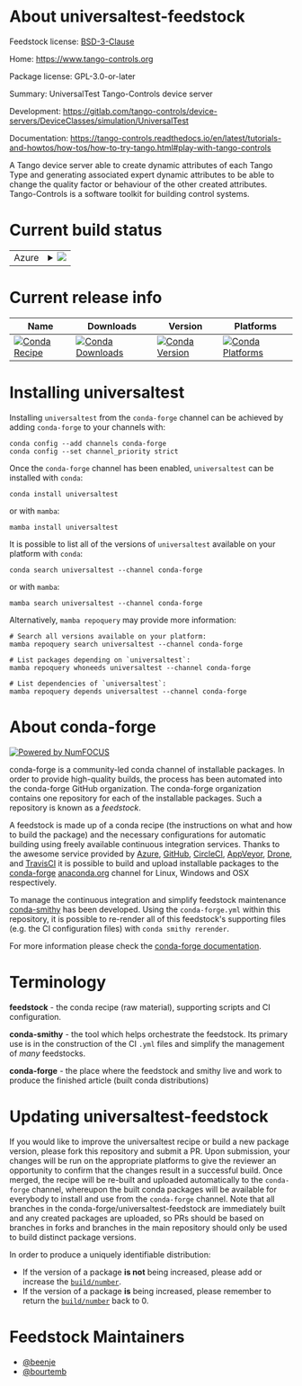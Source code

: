 About universaltest-feedstock
=============================

Feedstock license: [BSD-3-Clause](https://github.com/conda-forge/universaltest-feedstock/blob/main/LICENSE.txt)

Home: https://www.tango-controls.org

Package license: GPL-3.0-or-later

Summary: UniversalTest Tango-Controls device server

Development: https://gitlab.com/tango-controls/device-servers/DeviceClasses/simulation/UniversalTest

Documentation: https://tango-controls.readthedocs.io/en/latest/tutorials-and-howtos/how-tos/how-to-try-tango.html#play-with-tango-controls

A Tango device server able to create dynamic attributes of each Tango Type
and generating associated expert dynamic attributes to be able to change
the quality factor or behaviour of the other created attributes.
Tango-Controls is a software toolkit for building control systems.


Current build status
====================


<table>
    
  <tr>
    <td>Azure</td>
    <td>
      <details>
        <summary>
          <a href="https://dev.azure.com/conda-forge/feedstock-builds/_build/latest?definitionId=21548&branchName=main">
            <img src="https://dev.azure.com/conda-forge/feedstock-builds/_apis/build/status/universaltest-feedstock?branchName=main">
          </a>
        </summary>
        <table>
          <thead><tr><th>Variant</th><th>Status</th></tr></thead>
          <tbody><tr>
              <td>linux_64_cpptango9.3</td>
              <td>
                <a href="https://dev.azure.com/conda-forge/feedstock-builds/_build/latest?definitionId=21548&branchName=main">
                  <img src="https://dev.azure.com/conda-forge/feedstock-builds/_apis/build/status/universaltest-feedstock?branchName=main&jobName=linux&configuration=linux%20linux_64_cpptango9.3" alt="variant">
                </a>
              </td>
            </tr><tr>
              <td>linux_64_cpptango9.4</td>
              <td>
                <a href="https://dev.azure.com/conda-forge/feedstock-builds/_build/latest?definitionId=21548&branchName=main">
                  <img src="https://dev.azure.com/conda-forge/feedstock-builds/_apis/build/status/universaltest-feedstock?branchName=main&jobName=linux&configuration=linux%20linux_64_cpptango9.4" alt="variant">
                </a>
              </td>
            </tr><tr>
              <td>linux_64_cpptango9.5</td>
              <td>
                <a href="https://dev.azure.com/conda-forge/feedstock-builds/_build/latest?definitionId=21548&branchName=main">
                  <img src="https://dev.azure.com/conda-forge/feedstock-builds/_apis/build/status/universaltest-feedstock?branchName=main&jobName=linux&configuration=linux%20linux_64_cpptango9.5" alt="variant">
                </a>
              </td>
            </tr><tr>
              <td>osx_64_cpptango9.4</td>
              <td>
                <a href="https://dev.azure.com/conda-forge/feedstock-builds/_build/latest?definitionId=21548&branchName=main">
                  <img src="https://dev.azure.com/conda-forge/feedstock-builds/_apis/build/status/universaltest-feedstock?branchName=main&jobName=osx&configuration=osx%20osx_64_cpptango9.4" alt="variant">
                </a>
              </td>
            </tr><tr>
              <td>osx_64_cpptango9.5</td>
              <td>
                <a href="https://dev.azure.com/conda-forge/feedstock-builds/_build/latest?definitionId=21548&branchName=main">
                  <img src="https://dev.azure.com/conda-forge/feedstock-builds/_apis/build/status/universaltest-feedstock?branchName=main&jobName=osx&configuration=osx%20osx_64_cpptango9.5" alt="variant">
                </a>
              </td>
            </tr><tr>
              <td>win_64_cpptango9.4</td>
              <td>
                <a href="https://dev.azure.com/conda-forge/feedstock-builds/_build/latest?definitionId=21548&branchName=main">
                  <img src="https://dev.azure.com/conda-forge/feedstock-builds/_apis/build/status/universaltest-feedstock?branchName=main&jobName=win&configuration=win%20win_64_cpptango9.4" alt="variant">
                </a>
              </td>
            </tr><tr>
              <td>win_64_cpptango9.5</td>
              <td>
                <a href="https://dev.azure.com/conda-forge/feedstock-builds/_build/latest?definitionId=21548&branchName=main">
                  <img src="https://dev.azure.com/conda-forge/feedstock-builds/_apis/build/status/universaltest-feedstock?branchName=main&jobName=win&configuration=win%20win_64_cpptango9.5" alt="variant">
                </a>
              </td>
            </tr>
          </tbody>
        </table>
      </details>
    </td>
  </tr>
</table>

Current release info
====================

| Name | Downloads | Version | Platforms |
| --- | --- | --- | --- |
| [![Conda Recipe](https://img.shields.io/badge/recipe-universaltest-green.svg)](https://anaconda.org/conda-forge/universaltest) | [![Conda Downloads](https://img.shields.io/conda/dn/conda-forge/universaltest.svg)](https://anaconda.org/conda-forge/universaltest) | [![Conda Version](https://img.shields.io/conda/vn/conda-forge/universaltest.svg)](https://anaconda.org/conda-forge/universaltest) | [![Conda Platforms](https://img.shields.io/conda/pn/conda-forge/universaltest.svg)](https://anaconda.org/conda-forge/universaltest) |

Installing universaltest
========================

Installing `universaltest` from the `conda-forge` channel can be achieved by adding `conda-forge` to your channels with:

```
conda config --add channels conda-forge
conda config --set channel_priority strict
```

Once the `conda-forge` channel has been enabled, `universaltest` can be installed with `conda`:

```
conda install universaltest
```

or with `mamba`:

```
mamba install universaltest
```

It is possible to list all of the versions of `universaltest` available on your platform with `conda`:

```
conda search universaltest --channel conda-forge
```

or with `mamba`:

```
mamba search universaltest --channel conda-forge
```

Alternatively, `mamba repoquery` may provide more information:

```
# Search all versions available on your platform:
mamba repoquery search universaltest --channel conda-forge

# List packages depending on `universaltest`:
mamba repoquery whoneeds universaltest --channel conda-forge

# List dependencies of `universaltest`:
mamba repoquery depends universaltest --channel conda-forge
```


About conda-forge
=================

[![Powered by
NumFOCUS](https://img.shields.io/badge/powered%20by-NumFOCUS-orange.svg?style=flat&colorA=E1523D&colorB=007D8A)](https://numfocus.org)

conda-forge is a community-led conda channel of installable packages.
In order to provide high-quality builds, the process has been automated into the
conda-forge GitHub organization. The conda-forge organization contains one repository
for each of the installable packages. Such a repository is known as a *feedstock*.

A feedstock is made up of a conda recipe (the instructions on what and how to build
the package) and the necessary configurations for automatic building using freely
available continuous integration services. Thanks to the awesome service provided by
[Azure](https://azure.microsoft.com/en-us/services/devops/), [GitHub](https://github.com/),
[CircleCI](https://circleci.com/), [AppVeyor](https://www.appveyor.com/),
[Drone](https://cloud.drone.io/welcome), and [TravisCI](https://travis-ci.com/)
it is possible to build and upload installable packages to the
[conda-forge](https://anaconda.org/conda-forge) [anaconda.org](https://anaconda.org/)
channel for Linux, Windows and OSX respectively.

To manage the continuous integration and simplify feedstock maintenance
[conda-smithy](https://github.com/conda-forge/conda-smithy) has been developed.
Using the ``conda-forge.yml`` within this repository, it is possible to re-render all of
this feedstock's supporting files (e.g. the CI configuration files) with ``conda smithy rerender``.

For more information please check the [conda-forge documentation](https://conda-forge.org/docs/).

Terminology
===========

**feedstock** - the conda recipe (raw material), supporting scripts and CI configuration.

**conda-smithy** - the tool which helps orchestrate the feedstock.
                   Its primary use is in the construction of the CI ``.yml`` files
                   and simplify the management of *many* feedstocks.

**conda-forge** - the place where the feedstock and smithy live and work to
                  produce the finished article (built conda distributions)


Updating universaltest-feedstock
================================

If you would like to improve the universaltest recipe or build a new
package version, please fork this repository and submit a PR. Upon submission,
your changes will be run on the appropriate platforms to give the reviewer an
opportunity to confirm that the changes result in a successful build. Once
merged, the recipe will be re-built and uploaded automatically to the
`conda-forge` channel, whereupon the built conda packages will be available for
everybody to install and use from the `conda-forge` channel.
Note that all branches in the conda-forge/universaltest-feedstock are
immediately built and any created packages are uploaded, so PRs should be based
on branches in forks and branches in the main repository should only be used to
build distinct package versions.

In order to produce a uniquely identifiable distribution:
 * If the version of a package **is not** being increased, please add or increase
   the [``build/number``](https://docs.conda.io/projects/conda-build/en/latest/resources/define-metadata.html#build-number-and-string).
 * If the version of a package **is** being increased, please remember to return
   the [``build/number``](https://docs.conda.io/projects/conda-build/en/latest/resources/define-metadata.html#build-number-and-string)
   back to 0.

Feedstock Maintainers
=====================

* [@beenje](https://github.com/beenje/)
* [@bourtemb](https://github.com/bourtemb/)

